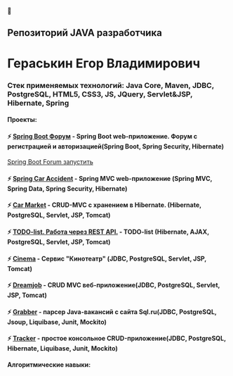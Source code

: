 👋
## Репозиторий JAVA разработчика
# Гераськин Егор Владимирович
### Стек применяемых технологий: Java Core, Maven, JDBC, PostgreSQL, HTML5, CSS3, JS, JQuery, Servlet&JSP, Hibernate, Spring
#### Проекты:
#### ⚡ [Spring Boot Форум](https://github.com/777Egor777/forum) - Spring Boot web-приложение. Форум с регистрацией и авторизацией(Spring Boot, Spring Security, Hibernate)

[Spring Boot Forum запустить](https://intense-retreat-50224.herokuapp.com/)

#### ⚡ [Spring Car Accident](https://github.com/777Egor777/job4j_car_accident) - Spring MVC web-приложение (Spring MVC, Spring Data, Spring Security, Hibernate)
#### ⚡ [Car Market](https://github.com/777Egor777/car_market) - CRUD-MVC с хранением в Hibernate. (Hibernate, PostgreSQL, Servlet, JSP, Tomcat)
#### ⚡ [TODO-list. Работа через REST API.](https://github.com/777Egor777/todo) - TODO-list (Hibernate, AJAX, PostgreSQL, Servlet, JSP, Tomcat)
#### ⚡ [Cinema](https://github.com/777Egor777/cinema) - Сервис "Кинотеатр" (JDBC, PostgreSQL, Servlet, JSP, Tomcat)
#### ⚡ [Dreamjob](https://github.com/777Egor777/job4j_dreamjob) - CRUD MVC веб-приложение(JDBC, PostgreSQL, Servlet, JSP, Tomcat)
#### ⚡ [Grabber](https://github.com/777Egor777/job4j_grabber) - парсер Java-вакансий с сайта Sql.ru(JDBC, PostgreSQL, Jsoup, Liquibase, Junit, Mockito)
#### ⚡ [Tracker](https://github.com/777Egor777/tracker) - простое консольное CRUD-приложение(JDBC, PostgreSQL, Hibernate, Liquibase, Junit, Mockito)
#### Алгоритмические навыки:
<!--
 is a ✨ _special_ ✨ repository because its `README.md` (this file) appears on your GitHub profile.
Here are some ideas to get you started:
- 🔭 I’m currently working on ...
- 🌱 I’m currently learning ...
- 👯 I’m looking to collaborate on ...
- 🤔 I’m looking for help with ...
- 💬 Ask me about ...
- 📫 How to reach me: ...
- 😄 Pronouns: ...
- ⚡ Fun fact: ...
- Hi there 👋
-->	